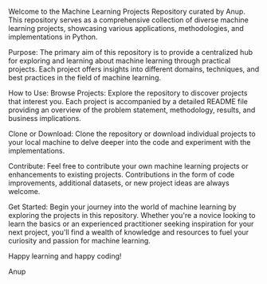 Welcome to the Machine Learning Projects Repository curated by Anup. This repository serves as a comprehensive collection of diverse machine learning projects, showcasing various applications, methodologies, and implementations in Python.

Purpose:
The primary aim of this repository is to provide a centralized hub for exploring and learning about machine learning through practical projects. Each project offers insights into different domains, techniques, and best practices in the field of machine learning.

How to Use:
Browse Projects: Explore the repository to discover projects that interest you. Each project is accompanied by a detailed README file providing an overview of the problem statement, methodology, results, and business implications.

Clone or Download: Clone the repository or download individual projects to your local machine to delve deeper into the code and experiment with the implementations.

Contribute: Feel free to contribute your own machine learning projects or enhancements to existing projects. Contributions in the form of code improvements, additional datasets, or new project ideas are always welcome.

Get Started:
Begin your journey into the world of machine learning by exploring the projects in this repository. Whether you're a novice looking to learn the basics or an experienced practitioner seeking inspiration for your next project, you'll find a wealth of knowledge and resources to fuel your curiosity and passion for machine learning.

Happy learning and happy coding!

Anup
